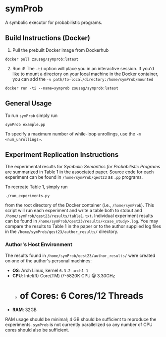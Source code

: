 # symProb

A symbolic executor for probabilistic programs.

## Build Instructions (Docker)

1) Pull the prebuilt Docker image from Dockerhub
```
docker pull zsusag/symprob:latest
```
2) Run it! The `-ti` option will place you in an interactive session. If you'd like to mount a directory on your local machine in the Docker container, you can add the `-v path/to-local/directory:/home/symProb/mounted`

```
docker run -ti --name=symprob zsusag/symprob:latest
```

## General Usage

To run `symProb` simply run
```
symProb example.pp
```

To specify a maximum number of while-loop unrollings, use the `-m <num_unrollings>`.

## Experiment Replication Instructions

The experimental results for *Symbolic Semantics for Probabilistic Programs* are summarized in Table 1 in the associated paper. Source code for each experiment can be found in `/home/symProb/qest23` as `.pp` programs.

To recreate Table 1, simply run
```
./run_experiments.py
```
from the root directory of the Docker container (i.e., `/home/symProb`). This script will run each experiment and write a table both to stdout and `/home/symProb/qest23/results/table1.txt`. Individual experiment results can be found in `/home/symProb/qest23/results/<case_study>.log`. You may compare the results to Table 1 in the paper or to the author supplied log files in the `/home/symProb/qest23/author_results/` directory.

### Author's Host Environment

The results found in `/home/symProb/qest23/author_results/` were created on one of the author's personal machines:
- **OS**: Arch Linux, kernel `6.3.2-arch1-1`
- **CPU**: Intel(R) Core(TM) i7-5820K CPU @ 3.30GHz
  - # of Cores: 6 Cores/12 Threads
- **RAM**: 32GB

RAM usage should be minimal; 4 GB should be sufficient to reproduce the experiments. `symProb` is not currently parallelized so any number of CPU cores should also be sufficient.
